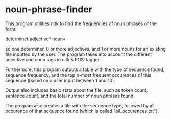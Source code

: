 # noun-phrase-finder

This program utilities nltk to find the frequencies of noun phrases of the form:

determiner adjective* noun+

so one determiner, 0 or more adjectives, and 1 or more nouns for an existing file inputted by the user. The program takes into account the different adjective and noun tags in nltk's POS-tagger.

Furthermore, this program outputs a table with the type of sequence found, sequence frequency, and the top n-most frequent occurences of this sequence (based on a user input between 1 and 10).

Output also includes basic stats about the file, such as token count, sentence count, and the total number of noun phrases found.

The program also creates a file with the sequence type, followed by all occurence of that sequence found (which is called "all_occurences.txt").
